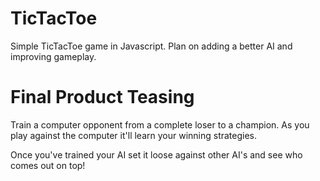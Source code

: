 # TicTacToe
Simple TicTacToe game in Javascript. Plan on adding a better AI and improving gameplay. 


# Final Product Teasing
Train a computer opponent  from a complete loser to a champion. As you play against the computer it'll learn your winning strategies.

Once you've trained your AI set it loose against other AI's and see who comes out on top!
